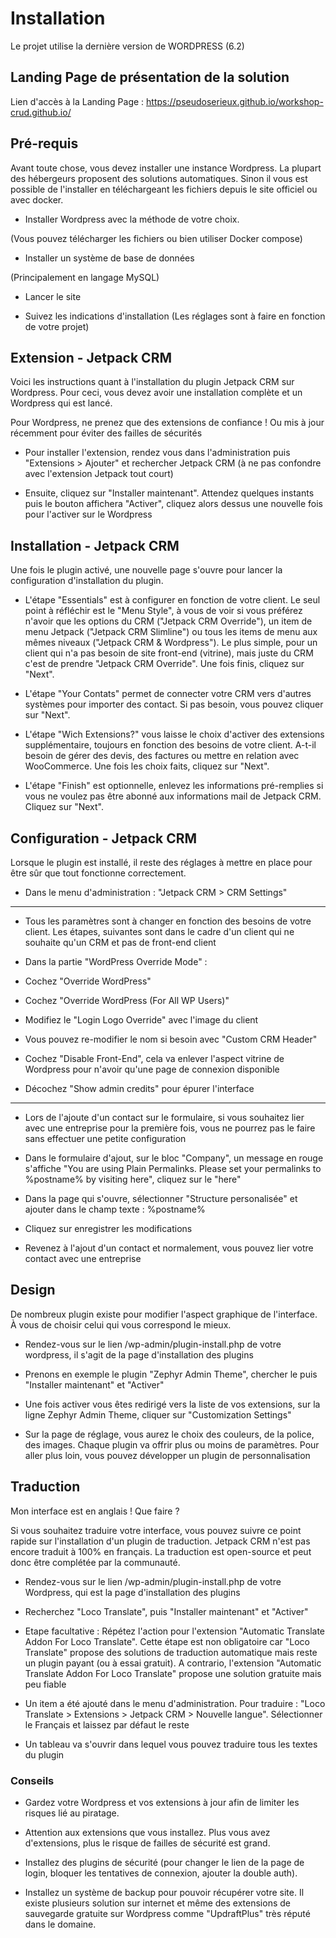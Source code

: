 # Installation

Le projet utilise la dernière version de WORDPRESS (6.2)

## Landing Page de présentation de la solution

Lien d'accès à la Landing Page : https://pseudoserieux.github.io/workshop-crud.github.io/

## Pré-requis

Avant toute chose, vous devez installer une instance Wordpress. La plupart des hébergeurs proposent des solutions automatiques. Sinon il vous est possible de l'installer en téléchargeant les fichiers depuis le site officiel ou avec docker.

- Installer Wordpress avec la méthode de votre choix.

(Vous pouvez télécharger les fichiers ou bien utiliser Docker compose)

- Installer un système de base de données

(Principalement en langage MySQL)

- Lancer le site

- Suivez les indications d'installation (Les réglages sont à faire en fonction de votre projet)

## Extension - Jetpack CRM

Voici les instructions quant à l'installation du plugin Jetpack CRM sur Wordpress. Pour ceci, vous devez avoir une installation complète et un Wordpress qui est lancé.

Pour Wordpress, ne prenez que des extensions de confiance ! Ou mis à jour récemment pour éviter des failles de sécurités

- Pour installer l'extension, rendez vous dans l'administration puis "Extensions > Ajouter" et rechercher Jetpack CRM (à ne pas confondre avec l'extension Jetpack tout court)

- Ensuite, cliquez sur "Installer maintenant". Attendez quelques instants puis le bouton affichera "Activer", cliquez alors dessus une nouvelle fois pour l'activer sur le Wordpress

## Installation - Jetpack CRM

Une fois le plugin activé, une nouvelle page s'ouvre pour lancer la configuration d'installation du plugin.

- L'étape "Essentials" est à configurer en fonction de votre client. Le seul point à réfléchir est le "Menu Style", à vous de voir si vous préférez n'avoir que les options du CRM ("Jetpack CRM Override"), un item de menu Jetpack ("Jetpack CRM Slimline") ou tous les items de menu aux mêmes niveaux ("Jetpack CRM & Wordpress"). Le plus simple, pour un client qui n'a pas besoin de site front-end (vitrine), mais juste du CRM c'est de prendre "Jetpack CRM Override". Une fois finis, cliquez sur "Next".

- L'étape "Your Contats" permet de connecter votre CRM vers d'autres systèmes pour importer des contact. Si pas besoin, vous pouvez cliquer sur "Next".

- L'étape "Wich Extensions?" vous laisse le choix d'activer des extensions supplémentaire, toujours en fonction des besoins de votre client. A-t-il besoin de gérer des devis, des factures ou mettre en relation avec WooCommerce. Une fois les choix faits, cliquez sur "Next".

- L'étape "Finish" est optionnelle, enlevez les informations pré-remplies si vous ne voulez pas être abonné aux informations mail de Jetpack CRM. Cliquez sur "Next".

## Configuration - Jetpack CRM

Lorsque le plugin est installé, il reste des réglages à mettre en place pour être sûr que tout fonctionne correctement.

- Dans le menu d'administration : "Jetpack CRM > CRM Settings"

---

- Tous les paramètres sont à changer en fonction des besoins de votre client. Les étapes, suivantes sont dans le cadre d'un client qui ne souhaite qu'un CRM et pas de front-end client

- Dans la partie "WordPress Override Mode" :

- Cochez "Override WordPress"

- Cochez "Override WordPress (For All WP Users)"

- Modifiez le "Login Logo Override" avec l'image du client

- Vous pouvez re-modifier le nom si besoin avec "Custom CRM Header"

- Cochez "Disable Front-End", cela va enlever l'aspect vitrine de Wordpress pour n'avoir qu'une page de connexion disponible

- Décochez "Show admin credits" pour épurer l'interface

---

- Lors de l'ajoute d'un contact sur le formulaire, si vous souhaitez lier avec une entreprise pour la première fois, vous ne pourrez pas le faire sans effectuer une petite configuration

- Dans le formulaire d'ajout, sur le bloc "Company", un message en rouge s'affiche "You are using Plain Permalinks. Please set your permalinks to %postname% by visiting here", cliquez sur le "here"

- Dans la page qui s'ouvre, sélectionner "Structure personalisée" et ajouter dans le champ texte : %postname%

- Cliquez sur enregistrer les modifications

- Revenez à l'ajout d'un contact et normalement, vous pouvez lier votre contact avec une entreprise

## Design

De nombreux plugin existe pour modifier l'aspect graphique de l'interface. À vous de choisir celui qui vous correspond le mieux.

- Rendez-vous sur le lien /wp-admin/plugin-install.php de votre wordpress, il s'agit de la page d'installation des plugins

- Prenons en exemple le plugin "Zephyr Admin Theme", chercher le puis "Installer maintenant" et "Activer"

- Une fois activer vous êtes redirigé vers la liste de vos extensions, sur la ligne Zephyr Admin Theme, cliquer sur "Customization Settings"

- Sur la page de réglage, vous aurez le choix des couleurs, de la police, des images. Chaque plugin va offrir plus ou moins de paramètres. Pour aller plus loin, vous pouvez développer un plugin de personnalisation

## Traduction

Mon interface est en anglais ! Que faire ?

Si vous souhaitez traduire votre interface, vous pouvez suivre ce point rapide sur l'installation d'un plugin de traduction. Jetpack CRM n'est pas encore traduit à 100% en français. La traduction est open-source et peut donc être complétée par la communauté.

- Rendez-vous sur le lien /wp-admin/plugin-install.php de votre Wordpress, qui est la page d'installation des plugins

- Recherchez "Loco Translate", puis "Installer maintenant" et "Activer"

- Etape facultative : Répétez l'action pour l'extension "Automatic Translate Addon For Loco Translate". Cette étape est non obligatoire car "Loco Translate" propose des solutions de traduction automatique mais reste un plugin payant (ou à essai gratuit). A contrario, l'extension "Automatic Translate Addon For Loco Translate" propose une solution gratuite mais peu fiable

- Un item a été ajouté dans le menu d'administration. Pour traduire : "Loco Translate > Extensions > Jetpack CRM > Nouvelle langue". Sélectionner le Français et laissez par défaut le reste

- Un tableau va s'ouvrir dans lequel vous pouvez traduire tous les textes du plugin

### Conseils

- Gardez votre Wordpress et vos extensions à jour afin de limiter les risques lié au piratage.

- Attention aux extensions que vous installez. Plus vous avez d'extensions, plus le risque de failles de sécurité est grand.

- Installez des plugins de sécurité (pour changer le lien de la page de login, bloquer les tentatives de connexion, ajouter la double auth).

- Installez un système de backup pour pouvoir récupérer votre site. Il existe plusieurs solution sur internet et même des extensions de sauvegarde gratuite sur Wordpress comme "UpdraftPlus" très réputé dans le domaine.
